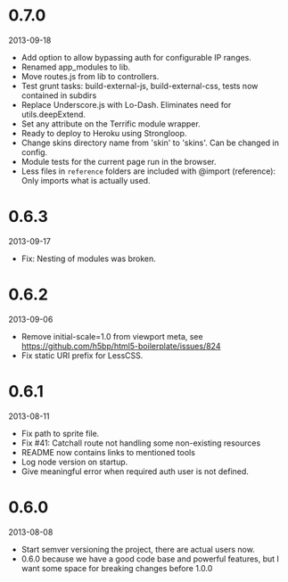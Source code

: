 
# 0.7.0

2013-09-18

 - Add option to allow bypassing auth for configurable IP ranges.
 - Renamed app_modules to lib.
 - Move routes.js from lib to controllers.
 - Test grunt tasks: build-external-js, build-external-css, tests now contained in subdirs
 - Replace Underscore.js with Lo-Dash. Eliminates need for utils.deepExtend.
 - Set any attribute on the Terrific module wrapper.
 - Ready to deploy to Heroku using Strongloop.
 - Change skins directory name from 'skin' to 'skins'. Can be changed in config.
 - Module tests for the current page run in the browser.
 - Less files in `reference` folders are included with @import (reference): Only imports what is actually used.


# 0.6.3

2013-09-17

 - Fix: Nesting of modules was broken.

# 0.6.2

2013-09-06

 - Remove initial-scale=1.0 from viewport meta, see https://github.com/h5bp/html5-boilerplate/issues/824
 - Fix static URI prefix for LessCSS.

# 0.6.1

2013-08-11

 - Fix path to sprite file.
 - Fix #41: Catchall route not handling some non-existing resources
 - README now contains links to mentioned tools
 - Log node version on startup.
 - Give meaningful error when required auth user is not defined.

# 0.6.0

2013-08-08

 - Start semver versioning the project, there are actual users now.
 - 0.6.0 because we have a good code base and powerful features, but I want some space for breaking changes before 1.0.0